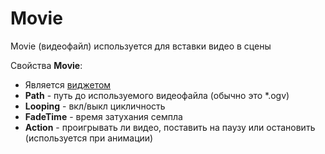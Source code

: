 # Movie

Movie (видеофайл) используется для вставки видео в сцены

Свойства **Movie**:

* Является [виджетом](widget.md)
* **Path** - путь до используемого видеофайла (обычно это *.ogv)
* **Looping** - вкл/выкл цикличность
* **FadeTime** - время затухания семпла
* **Action** - проигрывать ли видео, поставить на паузу или остановить (используется при анимации)
